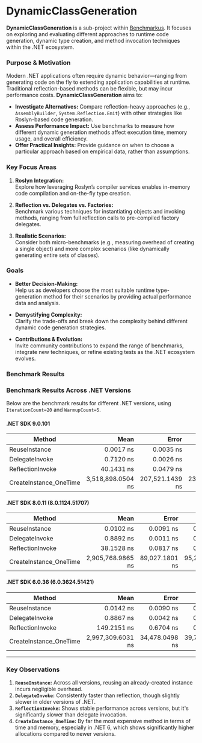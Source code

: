 # DynamicClassGeneration

**DynamicClassGeneration** is a sub-project within [Benchmarkus](https://github.com/barisozgenn/Benchmarkus/). It focuses on exploring and evaluating different approaches to runtime code generation, dynamic type creation, and method invocation techniques within the .NET ecosystem.

### Purpose & Motivation

Modern .NET applications often require dynamic behavior—ranging from generating code on the fly to extending application capabilities at runtime. Traditional reflection-based methods can be flexible, but may incur performance costs. **DynamicClassGeneration** aims to:

- **Investigate Alternatives:** Compare reflection-heavy approaches (e.g., `AssemblyBuilder`, `System.Reflection.Emit`) with other strategies like Roslyn-based code generation.
- **Assess Performance Impact:** Use benchmarks to measure how different dynamic generation methods affect execution time, memory usage, and overall efficiency.
- **Offer Practical Insights:** Provide guidance on when to choose a particular approach based on empirical data, rather than assumptions.

### Key Focus Areas

1. **Roslyn Integration:**  
   Explore how leveraging Roslyn’s compiler services enables in-memory code compilation and on-the-fly type creation.

2. **Reflection vs. Delegates vs. Factories:**  
   Benchmark various techniques for instantiating objects and invoking methods, ranging from full reflection calls to pre-compiled factory delegates.

3. **Realistic Scenarios:**  
   Consider both micro-benchmarks (e.g., measuring overhead of creating a single object) and more complex scenarios (like dynamically generating entire sets of classes).

### Goals

- **Better Decision-Making:**  
  Help us as developers choose the most suitable runtime type-generation method for their scenarios by providing actual performance data and analysis.
  
- **Demystifying Complexity:**  
  Clarify the trade-offs and break down the complexity behind different dynamic code generation strategies.
  
- **Contributions & Evolution:**  
  Invite community contributions to expand the range of benchmarks, integrate new techniques, or refine existing tests as the .NET ecosystem evolves.

### Benchmark Results

### Benchmark Results Across .NET Versions

Below are the benchmark results for different .NET versions, using `IterationCount=20` and `WarmupCount=5`.

#### .NET SDK 9.0.101

| **Method**             | **Mean**          | **Error**        | **StdDev**       | **Median**         | **Gen0**  | **Gen1**  | **Gen2** | **Allocated** |
|------------------------|------------------:|-----------------:|-----------------:|-------------------:|----------:|----------:|---------:|--------------:|
| ReuseInstance          |         0.0017 ns |       0.0035 ns  |       0.0038 ns  |         0.0000 ns  |         - |         - |        - |             - |
| DelegateInvoke         |         0.7120 ns |       0.0026 ns  |       0.0027 ns  |         0.7117 ns  |         - |         - |        - |             - |
| ReflectionInvoke       |        40.1431 ns |       0.0479 ns  |       0.0532 ns  |        40.1496 ns  |    0.0134 |         - |        - |         112 B |
| CreateInstance_OneTime | 3,518,898.0504 ns | 207,521.1439 ns  | 238,981.6580 ns  | 3,444,262.5352 ns  |   85.9375 |   39.0625 |   7.8125 |     701938 B |

#### .NET SDK 8.0.11 (8.0.1124.51707)

| **Method**             | **Mean**          | **Error**        | **StdDev**       | **Median**         | **Gen0**  | **Gen1**  | **Gen2** | **Allocated** |
|------------------------|------------------:|-----------------:|-----------------:|-------------------:|----------:|----------:|---------:|--------------:|
| ReuseInstance          |         0.0102 ns |       0.0091 ns  |       0.0102 ns  |         0.0053 ns  |         - |         - |        - |             - |
| DelegateInvoke         |         0.8892 ns |       0.0011 ns  |       0.0012 ns  |         0.8890 ns  |         - |         - |        - |             - |
| ReflectionInvoke       |        38.1528 ns |       0.0817 ns  |       0.0874 ns  |        38.1596 ns  |    0.0134 |         - |        - |         112 B |
| CreateInstance_OneTime | 2,905,768.9865 ns |  89,027.1801 ns  |  95,258.0854 ns  | 2,870,478.8359 ns  |   85.9375 |   39.0625 |   7.8125 |     691479 B |

#### .NET SDK 6.0.36 (6.0.3624.51421)

| **Method**             | **Mean**          | **Error**        | **StdDev**       | **Gen0**   | **Gen1**  | **Gen2**  | **Allocated** |
|------------------------|------------------:|-----------------:|-----------------:|-----------:|----------:|----------:|--------------:|
| ReuseInstance          |         0.0142 ns |       0.0090 ns  |       0.0093 ns  |          - |         - |         - |             - |
| DelegateInvoke         |         0.8867 ns |       0.0042 ns  |       0.0043 ns  |          - |         - |         - |             - |
| ReflectionInvoke       |       149.2151 ns |       0.6704 ns  |       0.7720 ns  |     0.0534 |         - |         - |         112 B |
| CreateInstance_OneTime | 2,997,309.6031 ns |  34,478.0498 ns  |  39,704.9735 ns  |   222.6563 |   66.4063 |   19.5313 |     674992 B |

---

### Key Observations

1. **`ReuseInstance`:** Across all versions, reusing an already-created instance incurs negligible overhead.
2. **`DelegateInvoke`:** Consistently faster than reflection, though slightly slower in older versions of .NET.
3. **`ReflectionInvoke`:** Shows stable performance across versions, but it's significantly slower than delegate invocation.
4. **`CreateInstance_OneTime`:** By far the most expensive method in terms of time and memory, especially in .NET 6, which shows significantly higher allocations compared to newer versions.


